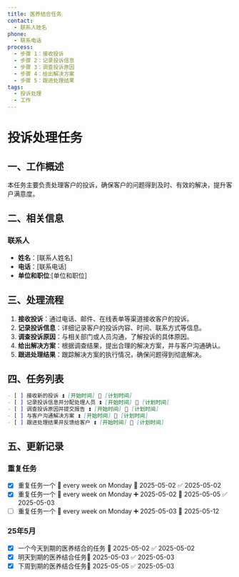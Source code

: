 ```yaml
---
title: 医养结合任务
contact:
  - 联系人姓名
phone:
  - 联系电话
process:
  - 步骤 1：接收投诉
  - 步骤 2：记录投诉信息
  - 步骤 3：调查投诉原因
  - 步骤 4：给出解决方案
  - 步骤 5：跟进处理结果
tags:
  - 投诉处理
  - 工作
---
```


# 投诉处理任务

## 一、工作概述
本任务主要负责处理客户的投诉，确保客户的问题得到及时、有效的解决，提升客户满意度。

## 二、相关信息
### 联系人
- **姓名**：[联系人姓名]
- **电话**：[联系电话]
- **单位和职位**:[单位和职位]

## 三、处理流程
1. **接收投诉**：通过电话、邮件、在线表单等渠道接收客户的投诉。
2. **记录投诉信息**：详细记录客户的投诉内容、时间、联系方式等信息。
3. **调查投诉原因**：与相关部门或人员沟通，了解投诉的具体原因。
4. **给出解决方案**：根据调查结果，提出合理的解决方案，并与客户沟通确认。
5. **跟进处理结果**：跟踪解决方案的执行情况，确保问题得到彻底解决。

## 四、任务列表
```md
- [ ] 接收新的投诉 ⏫ [开始时间] 📅 [计划时间]
- [ ] 记录投诉信息并分配处理人员 ⏫ [开始时间] 📅 [计划时间]
- [ ] 调查投诉原因并提交报告 ⏫ [开始时间] 📅 [计划时间]
- [ ] 与客户沟通解决方案 ⏫ [开始时间] 📅 [计划时间]
- [ ] 跟进处理结果并反馈给客户 ⏫ [开始时间] 📅 [计划时间]
```
## 五、更新记录
### 重复任务
- [x] 重复任务一个 🔁 every week on Monday 🛫 2025-05-02 ✅ 2025-05-02
- [x] 重复任务一个 🔁 every week on Monday ➕ 2025-05-02 🛫 2025-05-05 ✅ 2025-05-03
- [ ] 重复任务一个 🔁 every week on Monday ➕ 2025-05-03 🛫 2025-05-12
### 25年5月
- [x] 一个今天到期的医养结合的任务 📅 2025-05-02 ✅ 2025-05-02
- [x] 明天到期的医养结合任务📅 2025-05-03 ✅ 2025-05-03
- [x] 下周到期的医养结合任务📅 2025-05-05 ✅ 2025-05-03